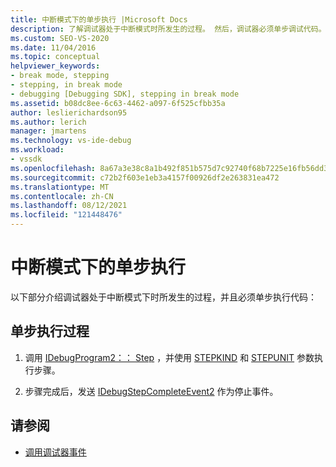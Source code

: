 ```yaml
---
title: 中断模式下的单步执行 |Microsoft Docs
description: 了解调试器处于中断模式时所发生的过程。 然后，调试器必须单步调试代码。
ms.custom: SEO-VS-2020
ms.date: 11/04/2016
ms.topic: conceptual
helpviewer_keywords:
- break mode, stepping
- stepping, in break mode
- debugging [Debugging SDK], stepping in break mode
ms.assetid: b08dc8ee-6c63-4462-a097-6f525cfbb35a
author: leslierichardson95
ms.author: lerich
manager: jmartens
ms.technology: vs-ide-debug
ms.workload:
- vssdk
ms.openlocfilehash: 8a67a3e38c8a1b492f851b575d7c92740f68b7225e16fb56dd3759eb5e0ae482
ms.sourcegitcommit: c72b2f603e1eb3a4157f00926df2e263831ea472
ms.translationtype: MT
ms.contentlocale: zh-CN
ms.lasthandoff: 08/12/2021
ms.locfileid: "121448476"
---
```

# <a name="stepping-in-break-mode"></a>中断模式下的单步执行
以下部分介绍调试器处于中断模式下时所发生的过程，并且必须单步执行代码：

## <a name="stepping-process"></a>单步执行过程

1. 调用 [IDebugProgram2：： Step](../../extensibility/debugger/reference/idebugprogram2-step.md) ，并使用 [STEPKIND](../../extensibility/debugger/reference/stepkind.md) 和 [STEPUNIT](../../extensibility/debugger/reference/stepunit.md) 参数执行步骤。

2. 步骤完成后，发送 [IDebugStepCompleteEvent2](../../extensibility/debugger/reference/idebugstepcompleteevent2.md) 作为停止事件。

## <a name="see-also"></a>请参阅
- [调用调试器事件](../../extensibility/debugger/calling-debugger-events.md)
